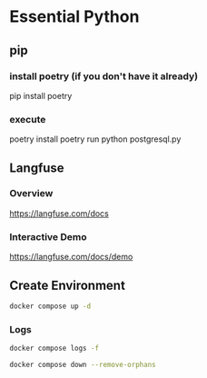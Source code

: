 # Essential Python

## pip

### install poetry (if you don't have it already)

pip install poetry

### execute

poetry install
poetry run python postgresql.py

## Langfuse 

### Overview

https://langfuse.com/docs

### Interactive Demo

https://langfuse.com/docs/demo

## Create Environment

```bash
docker compose up -d
```

### Logs

```bash
docker compose logs -f
```

```bash
docker compose down --remove-orphans